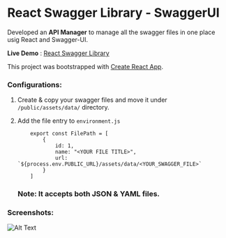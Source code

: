 
# React Swagger Library - SwaggerUI 

Developed an **API Manager** to manage all the swagger files in one place usig React and Swagger-UI.

**Live Demo** : [React Swagger Library](http://ikismail-reactsl.surge.sh/)
  
This project was bootstrapped with [Create React App](https://github.com/facebook/create-react-app).

### Configurations:
1. Create & copy your swagger files and move it under `/public/assets/data/` directory.
2. Add the file entry to `environment.js`

    ```
        export const FilePath = [
            {
                id: 1,
                name: "<YOUR FILE TITLE>",
                url: `${process.env.PUBLIC_URL}/assets/data/<YOUR_SWAGGER_FILE>`
            }
        ]
    ```
    ### **Note: It accepts both JSON & YAML files.**



### Screenshots:
![Alt Text](https://i.ibb.co/tpmYLZm/Screenshot-2020-01-11-at-10-58-02-AM.png "Home Page")
